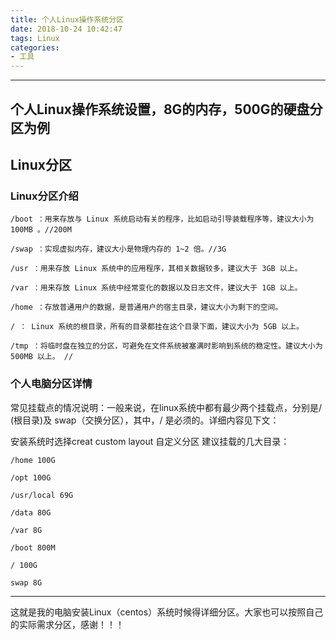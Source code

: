 ```yaml
---
title: 个人Linux操作系统分区
date: 2018-10-24 10:42:47
tags: Linux
categories:
- 工具
---
```

---
个人Linux操作系统设置，8G的内存，500G的硬盘分区为例
---
## Linux分区
### Linux分区介绍
	/boot ：用来存放与 Linux 系统启动有关的程序，比如启动引导装载程序等，建议大小为 100MB 。//200M
	
	/swap ：实现虚拟内存，建议大小是物理内存的 1~2 倍。//3G
	
	/usr ：用来存放 Linux 系统中的应用程序，其相关数据较多，建议大于 3GB 以上。 
	
	/var ：用来存放 Linux 系统中经常变化的数据以及日志文件，建议大于 1GB 以上。 
	
	/home ：存放普通用户的数据，是普通用户的宿主目录，建议大小为剩下的空间。 
	
	/ ： Linux 系统的根目录，所有的目录都挂在这个目录下面，建议大小为 5GB 以上。 
	
	/tmp ：将临时盘在独立的分区，可避免在文件系统被塞满时影响到系统的稳定性。建议大小为 500MB 以上。 //


### 个人电脑分区详情
常见挂载点的情况说明：一般来说，在linux系统中都有最少两个挂载点，分别是/ (根目录)及 swap（交换分区），其中，/ 是必须的。详细内容见下文：

安装系统时选择creat custom layout 自定义分区
建议挂载的几大目录：


	/home 100G

	/opt 100G

	/usr/local 69G

	/data 80G

	/var 8G

	/boot 800M

	/ 100G

	swap 8G
---
这就是我的电脑安装Linux（centos）系统时候得详细分区。大家也可以按照自己的实际需求分区，感谢！！！